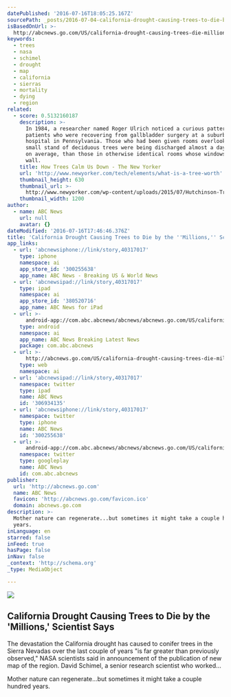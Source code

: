 ```yaml
---
datePublished: '2016-07-16T18:05:25.167Z'
sourcePath: _posts/2016-07-04-california-drought-causing-trees-to-die-by-the-millions-s.md
isBasedOnUrl: >-
  http://abcnews.go.com/US/california-drought-causing-trees-die-millions-scientist/story?id=40317017
keywords:
  - trees
  - nasa
  - schimel
  - drought
  - map
  - california
  - sierras
  - mortality
  - dying
  - region
related:
  - score: 0.5132160187
    description: >-
      In 1984, a researcher named Roger Ulrich noticed a curious pattern among
      patients who were recovering from gallbladder surgery at a suburban
      hospital in Pennsylvania. Those who had been given rooms overlooking a
      small stand of deciduous trees were being discharged almost a day sooner,
      on average, than those in otherwise identical rooms whose windows faced a
      wall.
    title: How Trees Calm Us Down - The New Yorker
    url: 'http://www.newyorker.com/tech/elements/what-is-a-tree-worth'
    thumbnail_height: 630
    thumbnail_url: >-
      http://www.newyorker.com/wp-content/uploads/2015/07/Hutchinson-Trees-1200-630-23143005.jpg
    thumbnail_width: 1200
author:
  - name: ABC News
    url: null
    avatar: {}
dateModified: '2016-07-16T17:46:46.376Z'
title: 'California Drought Causing Trees to Die by the ''Millions,'' Scientist Says'
app_links:
  - url: 'abcnewsiphone://link/story,40317017'
    type: iphone
    namespace: ai
    app_store_id: '300255638'
    app_name: ABC News - Breaking US & World News
  - url: 'abcnewsipad://link/story,40317017'
    type: ipad
    namespace: ai
    app_store_id: '380520716'
    app_name: ABC News for iPad
  - url: >-
      android-app://com.abc.abcnews/abcnews/abcnews.go.com/US/california-drought-causing-trees-die-millions-scientist/story?id=40317017
    type: android
    namespace: ai
    app_name: ABC News Breaking Latest News
    package: com.abc.abcnews
  - url: >-
      http://abcnews.go.com/US/california-drought-causing-trees-die-millions-scientist/story?id=40317017
    type: web
    namespace: ai
  - url: 'abcnewsipad://link/story,40317017'
    namespace: twitter
    type: ipad
    name: ABC News
    id: '306934135'
  - url: 'abcnewsiphone://link/story,40317017'
    namespace: twitter
    type: iphone
    name: ABC News
    id: '300255638'
  - url: >-
      android-app://com.abc.abcnews/abcnews/abcnews.go.com/US/california-drought-causing-trees-die-millions-scientist/story?id=40317017
    namespace: twitter
    type: googleplay
    name: ABC News
    id: com.abc.abcnews
publisher:
  url: 'http://abcnews.go.com'
  name: ABC News
  favicon: 'http://abcnews.go.com/favicon.ico'
  domain: abcnews.go.com
description: >-
  Mother nature can regenerate...but sometimes it might take a couple hundred
  years.
inLanguage: en
starred: false
inFeed: true
hasPage: false
inNav: false
_context: 'http://schema.org'
_type: MediaObject

---
```

<article style=""><img src="https://imgflo.herokuapp.com/graph/vahj1ThiexotieMo/c3296f27aacb6d8e9605cc70828a648c/noop.jpg?input=http%3A%2F%2Fa.abcnews.com%2Fimages%2FUS%2FHT_sierra_national_forest_map_jt_160703_v4x3_4x3_992.jpg" /><h1>California Drought Causing Trees to Die by the 'Millions,' Scientist Says</h1><p>The devastation the California drought has caused to conifer trees in the Sierra Nevadas over the last couple of years "is far greater than previously observed," NASA scientists said in announcement of the publication of new map of the region. David Schimel, a senior research scientist who worked...</p></article>

Mother nature can regenerate...but sometimes it might take a couple hundred years.